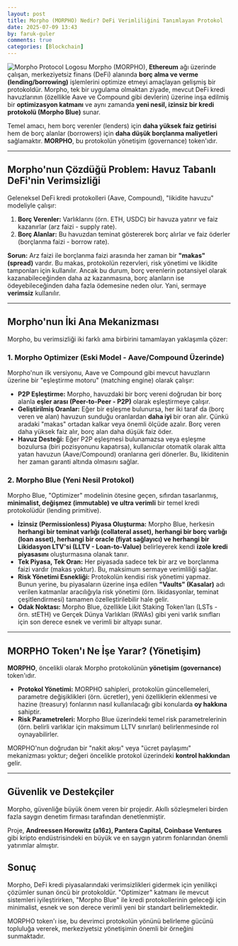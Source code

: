 ```yaml
---
layout: post
title: Morpho (MORPHO) Nedir? DeFi Verimliliğini Tanımlayan Protokol
date: 2025-07-09 13:43
by: faruk-guler
comments: true
categories: [Blockchain]
---
```


![Morpho Protocol Logosu](https://farukguler.com/assets/post_images/morpho.PNG) Morpho (MORPHO), **Ethereum** ağı üzerinde çalışan, merkeziyetsiz finans (DeFi) alanında **borç alma ve verme (lending/borrowing)** işlemlerini optimize etmeyi amaçlayan gelişmiş bir protokoldür. Morpho, tek bir uygulama olmaktan ziyade, mevcut DeFi kredi havuzlarının (özellikle Aave ve Compound gibi devlerin) üzerine inşa edilmiş bir **optimizasyon katmanı** ve aynı zamanda **yeni nesil, izinsiz bir kredi protokolü (Morpho Blue)** sunar.

Temel amacı, hem borç verenler (lenders) için **daha yüksek faiz getirisi** hem de borç alanlar (borrowers) için **daha düşük borçlanma maliyetleri** sağlamaktır. **MORPHO**, bu protokolün yönetişim (governance) token'ıdır.

---

## Morpho'nun Çözdüğü Problem: Havuz Tabanlı DeFi'nin Verimsizliği

Geleneksel DeFi kredi protokolleri (Aave, Compound), "likidite havuzu" modeliyle çalışır:

1.  **Borç Verenler:** Varlıklarını (örn. ETH, USDC) bir havuza yatırır ve faiz kazanırlar (arz faizi - supply rate).
2.  **Borç Alanlar:** Bu havuzdan teminat göstererek borç alırlar ve faiz öderler (borçlanma faizi - borrow rate).

**Sorun:** Arz faizi ile borçlanma faizi arasında her zaman bir **"makas" (spread)** vardır. Bu makas, protokolün rezervleri, risk yönetimi ve likidite tamponları için kullanılır. Ancak bu durum, borç verenlerin potansiyel olarak kazanabileceğinden daha az kazanmasına, borç alanların ise ödeyebileceğinden daha fazla ödemesine neden olur. Yani, sermaye **verimsiz** kullanılır.

---

## Morpho'nun İki Ana Mekanizması

Morpho, bu verimsizliği iki farklı ama birbirini tamamlayan yaklaşımla çözer:

### 1. Morpho Optimizer (Eski Model - Aave/Compound Üzerinde)

Morpho'nun ilk versiyonu, Aave ve Compound gibi mevcut havuzların üzerine bir "eşleştirme motoru" (matching engine) olarak çalışır:

* **P2P Eşleştirme:** Morpho, havuzdaki bir borç vereni doğrudan bir borç alanla **eşler arası (Peer-to-Peer - P2P)** olarak eşleştirmeye çalışır.
* **Geliştirilmiş Oranlar:** Eğer bir eşleşme bulunursa, her iki taraf da (borç veren ve alan) havuzun sunduğu oranlardan **daha iyi** bir oran alır. Çünkü aradaki "makas" ortadan kalkar veya önemli ölçüde azalır. Borç veren daha yüksek faiz alır, borç alan daha düşük faiz öder.
* **Havuz Desteği:** Eğer P2P eşleşmesi bulunamazsa veya eşleşme bozulursa (biri pozisyonunu kapatırsa), kullanıcılar otomatik olarak altta yatan havuzun (Aave/Compound) oranlarına geri dönerler. Bu, likiditenin her zaman garanti altında olmasını sağlar.

### 2. Morpho Blue (Yeni Nesil Protokol)

Morpho Blue, "Optimizer" modelinin ötesine geçen, sıfırdan tasarlanmış, **minimalist, değişmez (immutable) ve ultra verimli** bir temel kredi protokolüdür (lending primitive).

* **İzinsiz (Permissionless) Piyasa Oluşturma:** Morpho Blue, herkesin **herhangi bir teminat varlığı (collateral asset), herhangi bir borç varlığı (loan asset), herhangi bir oracle (fiyat sağlayıcı) ve herhangi bir Likidasyon LTV'si (LLTV - Loan-to-Value)** belirleyerek kendi **izole kredi piyasasını** oluşturmasına olanak tanır.
* **Tek Piyasa, Tek Oran:** Her piyasada sadece tek bir arz ve borçlanma faizi vardır (makas yoktur). Bu, maksimum sermaye verimliliği sağlar.
* **Risk Yönetimi Esnekliği:** Protokolün kendisi risk yönetimi yapmaz. Bunun yerine, bu piyasaların üzerine inşa edilen **"Vaults" (Kasalar)** adı verilen katmanlar aracılığıyla risk yönetimi (örn. likidasyonlar, teminat çeşitlendirmesi) tamamen özelleştirilebilir hale gelir.
* **Odak Noktası:** Morpho Blue, özellikle Likit Staking Token'ları (LSTs - örn. stETH) ve Gerçek Dünya Varlıkları (RWAs) gibi yeni varlık sınıfları için son derece esnek ve verimli bir altyapı sunar.

---

## MORPHO Token'ı Ne İşe Yarar? (Yönetişim)

**MORPHO**, öncelikli olarak Morpho protokolünün **yönetişim (governance)** token'ıdır.

* **Protokol Yönetimi:** MORPHO sahipleri, protokolün güncellemeleri, parametre değişiklikleri (örn. ücretler), yeni özelliklerin eklenmesi ve hazine (treasury) fonlarının nasıl kullanılacağı gibi konularda **oy hakkına** sahiptir.
* **Risk Parametreleri:** Morpho Blue üzerindeki temel risk parametrelerinin (örn. belirli varlıklar için maksimum LLTV sınırları) belirlenmesinde rol oynayabilirler.

MORPHO'nun doğrudan bir "nakit akışı" veya "ücret paylaşımı" mekanizması yoktur; değeri öncelikle protokol üzerindeki **kontrol hakkından** gelir.

---

## Güvenlik ve Destekçiler

Morpho, güvenliğe büyük önem veren bir projedir. Akıllı sözleşmeleri birden fazla saygın denetim firması tarafından denetlenmiştir.

Proje, **Andreessen Horowitz (a16z), Pantera Capital, Coinbase Ventures** gibi kripto endüstrisindeki en büyük ve en saygın yatırım fonlarından önemli yatırımlar almıştır.

## Sonuç

Morpho, DeFi kredi piyasalarındaki verimsizlikleri gidermek için yenilikçi çözümler sunan öncü bir protokoldür. "Optimizer" katmanı ile mevcut sistemleri iyileştirirken, "Morpho Blue" ile kredi protokollerinin geleceği için minimalist, esnek ve son derece verimli yeni bir standart belirlemektedir.

MORPHO token'ı ise, bu devrimci protokolün yönünü belirleme gücünü topluluğa vererek, merkeziyetsiz yönetişimin önemli bir örneğini sunmaktadır.
